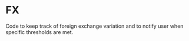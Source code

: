 # FX
Code to keep track of foreign exchange variation and to notify user when specific thresholds are met. 
